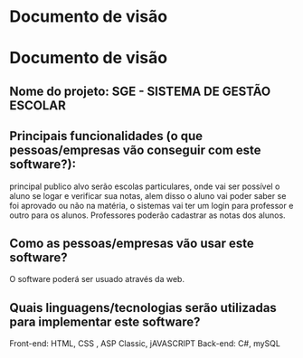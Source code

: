 # Documento de visão

# Documento de visão

## Nome do projeto: SGE - SISTEMA DE GESTÃO ESCOLAR 

## Principais funcionalidades (o que pessoas/empresas vão conseguir com este software?):

principal publico alvo serão escolas particulares, onde vai ser possível o aluno se logar e verificar sua notas, 
alem disso o aluno vai poder saber se foi aprovado ou não na matéria, o sistemas vai ter um login para professor 
e outro para os alunos. Professores poderão cadastrar as notas dos alunos.

## Como as pessoas/empresas vão usar este software?

O software poderá ser usuado através da web. 

## Quais linguagens/tecnologias serão utilizadas para implementar este software?

Front-end: HTML, CSS , ASP Classic, jAVASCRIPT 
Back-end: C#, mySQL 
